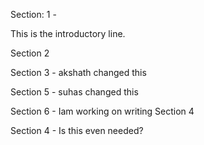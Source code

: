 Section: 1 -


This is the introductory line.


Section 2

Section 3 - akshath changed this

Section 5 - suhas changed this

Section 6 - Iam working on writing Section 4


Section 4 - Is this even needed?
